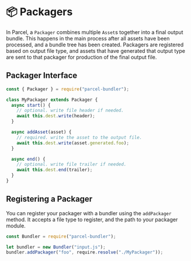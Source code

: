 # 📦 Packagers

In Parcel, a `Packager` combines multiple `Asset`s together into a final output bundle. This happens in the main process after all assets have been processed, and a bundle tree has been created. Packagers are registered based on output file type, and assets that have generated that output type are sent to that packager for production of the final output file.

## Packager Interface

```javascript
const { Packager } = require("parcel-bundler");

class MyPackager extends Packager {
  async start() {
    // optional. write file header if needed.
    await this.dest.write(header);
  }

  async addAsset(asset) {
    // required. write the asset to the output file.
    await this.dest.write(asset.generated.foo);
  }

  async end() {
    // optional. write file trailer if needed.
    await this.dest.end(trailer);
  }
}
```

## Registering a Packager

You can register your packager with a bundler using the `addPackager` method. It accepts a file type to register, and the path to your packager module.

```javascript
const Bundler = require("parcel-bundler");

let bundler = new Bundler("input.js");
bundler.addPackager("foo", require.resolve("./MyPackager"));
```
